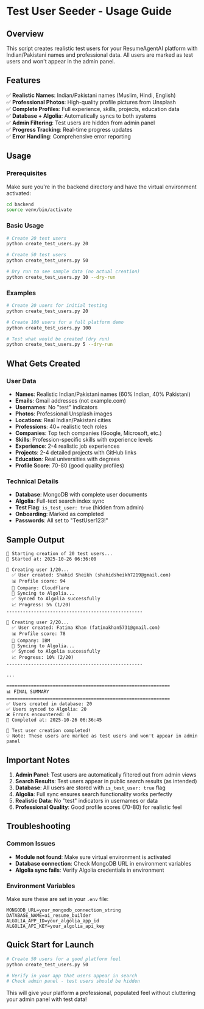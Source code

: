 # Test User Seeder - Usage Guide

## Overview
This script creates realistic test users for your ResumeAgentAI platform with Indian/Pakistani names and professional data. All users are marked as test users and won't appear in the admin panel.

## Features
✅ **Realistic Names**: Indian/Pakistani names (Muslim, Hindi, English)  
✅ **Professional Photos**: High-quality profile pictures from Unsplash  
✅ **Complete Profiles**: Full experience, skills, projects, education data  
✅ **Database + Algolia**: Automatically syncs to both systems  
✅ **Admin Filtering**: Test users are hidden from admin panel  
✅ **Progress Tracking**: Real-time progress updates  
✅ **Error Handling**: Comprehensive error reporting  

## Usage

### Prerequisites
Make sure you're in the backend directory and have the virtual environment activated:
```bash
cd backend
source venv/bin/activate
```

### Basic Usage
```bash
# Create 20 test users
python create_test_users.py 20

# Create 50 test users
python create_test_users.py 50

# Dry run to see sample data (no actual creation)
python create_test_users.py 10 --dry-run
```

### Examples
```bash
# Create 20 users for initial testing
python create_test_users.py 20

# Create 100 users for a full platform demo
python create_test_users.py 100

# Test what would be created (dry run)
python create_test_users.py 5 --dry-run
```

## What Gets Created

### User Data
- **Names**: Realistic Indian/Pakistani names (60% Indian, 40% Pakistani)
- **Emails**: Gmail addresses (not example.com)
- **Usernames**: No "test" indicators
- **Photos**: Professional Unsplash images
- **Locations**: Real Indian/Pakistani cities
- **Professions**: 40+ realistic tech roles
- **Companies**: Top tech companies (Google, Microsoft, etc.)
- **Skills**: Profession-specific skills with experience levels
- **Experience**: 2-4 realistic job experiences
- **Projects**: 2-4 detailed projects with GitHub links
- **Education**: Real universities with degrees
- **Profile Score**: 70-80 (good quality profiles)

### Technical Details
- **Database**: MongoDB with complete user documents
- **Algolia**: Full-text search index sync
- **Test Flag**: `is_test_user: true` (hidden from admin)
- **Onboarding**: Marked as completed
- **Passwords**: All set to "TestUser123!"

## Sample Output
```
🚀 Starting creation of 20 test users...
📅 Started at: 2025-10-26 06:36:00

📝 Creating user 1/20...
  ✅ User created: Shahid Sheikh (shahidsheikh7219@gmail.com)
  📊 Profile score: 94
  🏢 Company: Cloudflare
  🔄 Syncing to Algolia...
  ✅ Synced to Algolia successfully
  📈 Progress: 5% (1/20)
--------------------------------------------------

📝 Creating user 2/20...
  ✅ User created: Fatima Khan (fatimakhan5731@gmail.com)
  📊 Profile score: 78
  🏢 Company: IBM
  🔄 Syncing to Algolia...
  ✅ Synced to Algolia successfully
  📈 Progress: 10% (2/20)
--------------------------------------------------

...

============================================================
📊 FINAL SUMMARY
============================================================
✅ Users created in database: 20
✅ Users synced to Algolia: 20
❌ Errors encountered: 0
📅 Completed at: 2025-10-26 06:36:45

🎉 Test user creation completed!
💡 Note: These users are marked as test users and won't appear in admin panel
```

## Important Notes

1. **Admin Panel**: Test users are automatically filtered out from admin views
2. **Search Results**: Test users appear in public search results (as intended)
3. **Database**: All users are stored with `is_test_user: true` flag
4. **Algolia**: Full sync ensures search functionality works perfectly
5. **Realistic Data**: No "test" indicators in usernames or data
6. **Professional Quality**: Good profile scores (70-80) for realistic feel

## Troubleshooting

### Common Issues
- **Module not found**: Make sure virtual environment is activated
- **Database connection**: Check MongoDB URL in environment variables
- **Algolia sync fails**: Verify Algolia credentials in environment

### Environment Variables
Make sure these are set in your `.env` file:
```
MONGODB_URL=your_mongodb_connection_string
DATABASE_NAME=ai_resume_builder
ALGOLIA_APP_ID=your_algolia_app_id
ALGOLIA_API_KEY=your_algolia_api_key
```

## Quick Start for Launch
```bash
# Create 50 users for a good platform feel
python create_test_users.py 50

# Verify in your app that users appear in search
# Check admin panel - test users should be hidden
```

This will give your platform a professional, populated feel without cluttering your admin panel with test data!
